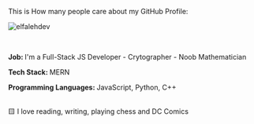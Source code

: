 <p> This is How many people care about my GitHub Profile: </p>
<p align="left"> <img src="https://komarev.com/ghpvc/?username=elfalehdev&label=Profile%20views&color=0e75b6&style=flat" alt="elfalehdev" /> </p>
<br/>
<p> <b>Job: </b>I'm a Full-Stack JS Developer - Crytographer - Noob Mathematician</p>
<p> <b>Tech Stack: </b>MERN</p>
<p> <b>Programming Languages: </b>JavaScript, Python, C++</p>
<br />
🟨 <quote>I love reading, writing, playing chess and DC Comics</quote>
<br />
